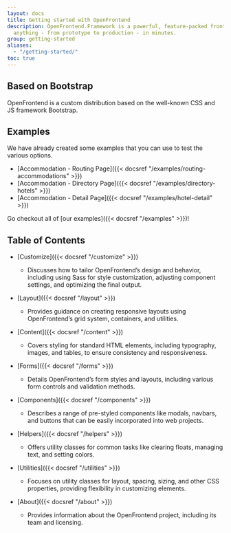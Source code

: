 ```yaml
---
layout: docs
title: Getting started with OpenFrontend
description: OpenFrontend.Framework is a powerful, feature-packed frontend toolkit for the travel industry. Build
  anything - from prototype to production - in minutes.
group: getting-started
aliases:
  - "/getting-started/"
toc: true
---
```


## Based on Bootstrap

OpenFrontend is a custom distribution based on the well-known CSS and JS framework Bootstrap.

## Examples

We have already created some examples that you can use to test the various options.

* [Accommodation - Routing Page]({{< docsref "/examples/routing-accommodations" >}})
* [Accommodation - Directory Page]({{< docsref "/examples/directory-hotels" >}})
* [Accommodation - Detail Page]({{< docsref "/examples/hotel-detail" >}})

Go checkout all of [our examples]({{< docsref "/examples" >}})!

## Table of Contents

* [Customize]({{< docsref "/customize" >}})
  * Discusses how to tailor OpenFrontend’s design and behavior, including using Sass for style customization, adjusting component settings, and optimizing the final output.

* [Layout]({{< docsref "/layout" >}})
  * Provides guidance on creating responsive layouts using OpenFrontend’s grid system, containers, and utilities.

* [Content]({{< docsref "/content" >}})
  * Covers styling for standard HTML elements, including typography, images, and tables, to ensure consistency and responsiveness.

* [Forms]({{< docsref "/forms" >}})
  * Details OpenFrontend’s form styles and layouts, including various form controls and validation methods.

* [Components]({{< docsref "/components" >}})
  * Describes a range of pre-styled components like modals, navbars, and buttons that can be easily incorporated into
    web projects.

* [Helpers]({{< docsref "/helpers" >}})
  * Offers utility classes for common tasks like clearing floats, managing text, and setting colors.

* [Utilities]({{< docsref "/utilities" >}})
  * Focuses on utility classes for layout, spacing, sizing, and other CSS properties, providing flexibility in customizing elements.

* [About]({{< docsref "/about" >}})
  * Provides information about the OpenFrontend project, including its team and licensing.
